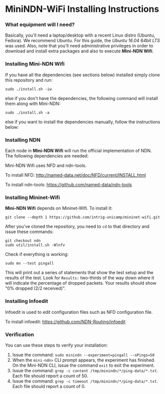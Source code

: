 MiniNDN-WiFi Installing Instructions
================================

### What equipment will I need?

Basically, you'll need a laptop/desktop with a recent Linux distro (Ubuntu, Fedora).
We recommend Ubuntu. For this guide, the _Ubuntu 16.04 64bit LTS_ was used.
Also, note that you'll need administrative privileges in order to download and install
extra packages and also to execute **Mini-NDN Wifi**.

### Installing **Mini-NDN Wifi**

If you have all the dependencies (see sections below) installed simply clone this repository and run:

    sudo ./install.sh -iw

else if you don't have the dependencies, the following command will install them along with Mini-NDN:

    sudo ./install.sh -a

else if you want to install the dependencies manually, follow the instructions below:

### Installing NDN

Each node in **Mini-NDN Wifi** will run the official implementation of NDN. The following dependencies are needed:

Mini-NDN Wifi uses NFD and ndn-tools.

To install NFD:
http://named-data.net/doc/NFD/current/INSTALL.html

To install ndn-tools:
https://github.com/named-data/ndn-tools

### Installing Mininet-Wifi

**Mini-NDN Wifi** depends on Mininet-Wifi. To install it:

    git clone --depth 1 https://github.com/intrig-unicamp/mininet-wifi.git
    
After you've cloned the repository, you need to `cd` to that directory and issue these commands:

    git checkout ndn
    sudo util/install.sh -Wlnfv
    
Check if everything is working:

    sudo mn --test pingall

This will print out a series of statements that show the test setup and the results of the test. Look
for `Results:` two-thirds of the way down where it will indicate the percentage of dropped packets.
Your results should show "0% dropped (2/2 received)".

### Installing Infoedit

Infoedit is used to edit configuration files such as NFD configuration file.

To install infoedit:
https://github.com/NDN-Routing/infoedit

### Verification

You can use these steps to verify your installation:

1. Issue the command: `sudo minindn --experiment=pingall --nPings=50`
2. When the `mini-ndn>` CLI prompt appears, the experiment has finished. On the Mini-NDN CLI, issue the command `exit` to exit the experiment.
3. Issue the command: `grep -c content /tmp/minindn/*/ping-data/*.txt`. Each file should report a count of 50.
4. Issue the command: `grep -c timeout /tmp/minindn/*/ping-data/*.txt`. Each file should report a count of 0.
